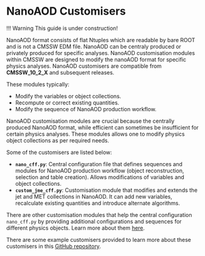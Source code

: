 # NanoAOD Customisers

!!! Warning
    This guide is under construction!

NanoAOD format consists of flat Ntuples which are readable by bare ROOT and is not a CMSSW EDM file. NanoAOD can be centraly produced or privately produced for specific analyses. NanoAOD customisation modules within CMSSW are designed to modify the nanoAOD format for specific physics analyses. NanoAOD customisers are compatible from **CMSSW_10_2_X** and subsequent releases.

These modules typically:

- Modify the variables or object collections.
- Recompute or correct existing quantities.
- Modify the sequence of NanoAOD production workflow.

NanoAOD customisation modules are crucial because the centrally produced NanoAOD format, while efficient can sometimes be insufficient for certain physics analyses. These modules allows one to modify physics object collections as per required needs.

Some of the customisers are listed below:

- **`nano_cff.py`**: Central configuration file that defines sequences and modules for NanoAOD production workflow (object reconstruction, selection and table creation). Allows modifications of variables and object collections.
- **`custom_jme_cff.py`**: Customisation module that modifies and extends the jet and MET collections in NanoAOD. It can add new variables, recalculate existing quantities and introduce alternate algorithms.

There are other customisation modules that help the central configuration `nano_cff.py` by providing additional configurations and sequences for different physics objects. Learn more about them [here](https://github.com/cms-sw/cmssw/tree/CMSSW_10_6_X/PhysicsTools/NanoAOD/python).

There are some example customisers provided to learn more about these customisers in this [GitHub repository](https://github.com/xondikoi03/nanoAODCustomisation).
<!-- MAYBE AN EXERCISE NEEDS TO BE HERE-->
